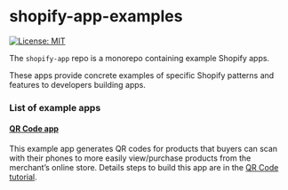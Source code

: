 # shopify-app-examples

[![License: MIT](https://img.shields.io/badge/License-MIT-green.svg)](LICENSE.md)

The `shopify-app` repo is a monorepo containing example Shopify apps.

These apps provide concrete examples of specific Shopify patterns and features to developers building apps.

### List of example apps

#### [QR Code app](https://github.com/Shopify/shopify-app-examples/tree/main/qr-code/node)
This example app generates QR codes for products that buyers can scan with their phones to more easily view/purchase products from the merchant’s online store. Details steps to build this app are in the [QR Code tutorial](https://shopify.dev/apps/getting-started/add-functionality).
